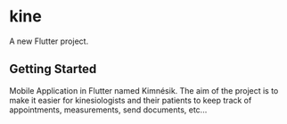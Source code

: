 # kine

A new Flutter project.

## Getting Started

Mobile Application in Flutter named Kimnésik.
The aim of the project is to make it easier for kinesiologists and their patients to keep track of appointments, measurements, send documents, etc...


